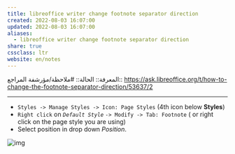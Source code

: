 ```yaml
---
title: libreoffice writer change footnote separator direction
created: 2022-08-03 16:07:00
updated: 2022-08-03 16:07:00
aliases:
  - libreoffice writer change footnote separator direction
share: true
cssclass: ltr
website: en/notes
---
```


المعرفة::
الحالة:: #ملاحظة/مؤرشفة
المراجع:: <https://ask.libreoffice.org/t/how-to-change-the-footnote-separator-direction/53637/2>

---

- `Styles -> Manage Styles -> Icon: Page Styles` (4th icon below **Styles**)
- `Right click` on _`Default Style`_ `-> Modify -> Tab: Footnote` ( or right click on the page style you are using)
- Select position in drop down _Position_.

![img](https://ask.libreoffice.org/uploads/asklibo/optimized/3X/5/1/51da1b9cb7aef431f9bf1ac779e556bf8eb9d9a4_2_690x750.png)
